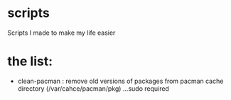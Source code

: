 # scripts
Scripts I made to make my life easier

# the list:
- clean-pacman	:	remove old versions of packages from pacman cache directory (/var/cahce/pacman/pkg) ...sudo required
